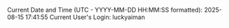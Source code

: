 Current Date and Time (UTC - YYYY-MM-DD HH:MM:SS formatted): 2025-08-15 17:41:55
Current User's Login: luckyaiman
